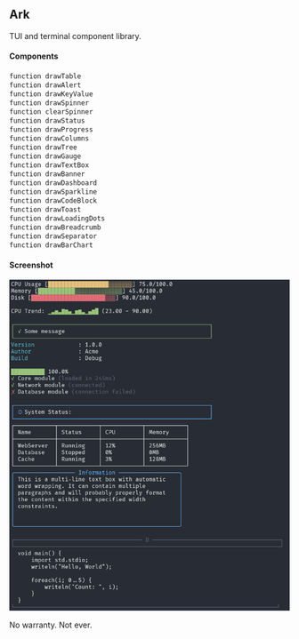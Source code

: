 ## Ark

TUI and terminal component library.

#### Components

```
function drawTable
function drawAlert
function drawKeyValue
function drawSpinner
function clearSpinner
function drawStatus
function drawProgress
function drawColumns
function drawTree
function drawGauge
function drawTextBox
function drawBanner
function drawDashboard
function drawSparkline
function drawCodeBlock
function drawToast
function drawLoadingDots
function drawBreadcrumb
function drawSeparator
function drawBarChart
```

#### Screenshot

<img src="assets/screen.png">

No warranty. Not ever.
